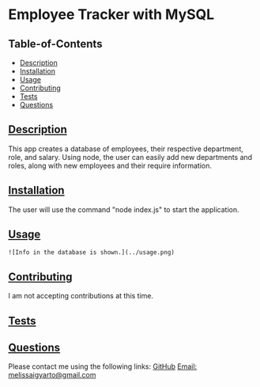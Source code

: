 # Employee Tracker with MySQL

   
  ## Table-of-Contents
  * [Description](#description)
  * [Installation](#installation)
  * [Usage](#usage)
  * [Contributing](#contributing)
  * [Tests](#tests)
  * [Questions](#questions)
  
  ## [Description](#table-of-contents)
  This app creates a database of employees, their respective department, role, and salary. Using node, the user can easily add new departments and roles, along with new employees and their require information. 

  ## [Installation](#table-of-contents)
  The user will use the command "node index.js" to start the application.
  ## [Usage](#table-of-contents)
    ![Info in the database is shown.](../usage.png)
  ## [Contributing](#table-of-contents)
  I am not accepting contributions at this time.
  ## [Tests](#table-of-contents)
  
  ## [Questions](#table-of-contents)
  Please contact me using the following links:
  [GitHub](https://github.com/melissaigy)
  [Email: melissaigyarto@gmail.com](mailto:melissaigyarto@gmail.com)